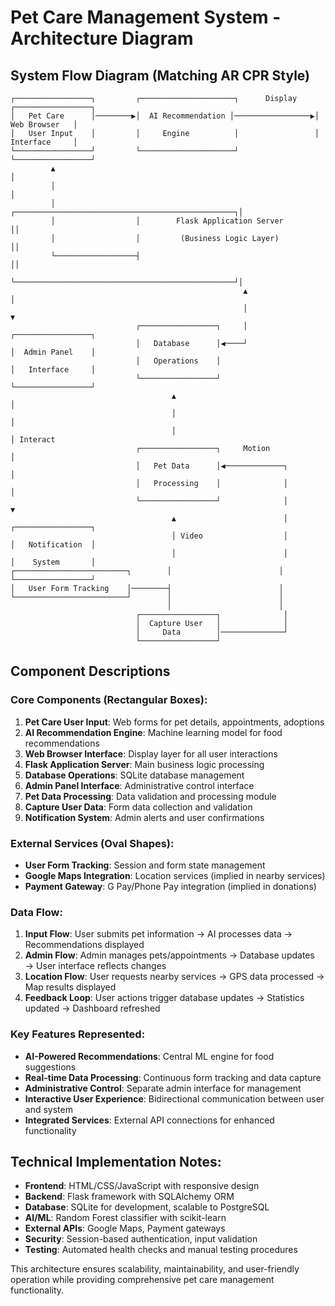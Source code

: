 # Pet Care Management System - Architecture Diagram

## System Flow Diagram (Matching AR CPR Style)

```
┌─────────────────┐         ┌─────────────────────┐      Display    ┌─────────────────┐
│   Pet Care      │────────▶│  AI Recommendation │─────────────────▶│   Web Browser   │
│   User Input    │         │     Engine          │                 │   Interface     │
└─────────────────┘         └─────────────────────┘                 └─────────────────┘
         ▲                                                                     │
         │                                                                     │
         │                  ┌─────────────────────────────────────────────────┐│
         │                  │        Flask Application Server                 ││
         │                  │         (Business Logic Layer)                  ││
         └──────────────────┤                                                 ││
                            └─────────────────────────────────────────────────┘│
                                                    ▲                          │
                                                    │                          ▼
                            ┌─────────────────┐     │                 ┌─────────────────┐
                            │   Database      │◀────┘                 │  Admin Panel    │
                            │   Operations    │                       │   Interface     │
                            └─────────────────┘                       └─────────────────┘
                                    ▲                                          │
                                    │                                          │
                                    │                                          │ Interact
                            ┌─────────────────┐     Motion                     │
                            │   Pet Data      │◀─────────────┐                 │
                            │   Processing    │              │                 │
                            └─────────────────┘              │                 ▼
                                    ▲                        │         ┌─────────────────┐
                                    │ Video                  │         │   Notification  │
                                    │                        │         │    System       │
┌─────────────────────────┐        │                        │         └─────────────────┘
│   User Form Tracking    │────────┤                        │
└─────────────────────────┘        │                        │
                                   │                        │
                            ┌─────────────────┐              │
                            │  Capture User   │              │
                            │     Data        │──────────────┘
                            └─────────────────┘
```

## Component Descriptions

### Core Components (Rectangular Boxes):
1. **Pet Care User Input**: Web forms for pet details, appointments, adoptions
2. **AI Recommendation Engine**: Machine learning model for food recommendations
3. **Web Browser Interface**: Display layer for all user interactions
4. **Flask Application Server**: Main business logic processing
5. **Database Operations**: SQLite database management
6. **Admin Panel Interface**: Administrative control interface
7. **Pet Data Processing**: Data validation and processing module
8. **Capture User Data**: Form data collection and validation
9. **Notification System**: Admin alerts and user confirmations

### External Services (Oval Shapes):
- **User Form Tracking**: Session and form state management
- **Google Maps Integration**: Location services (implied in nearby services)
- **Payment Gateway**: G Pay/Phone Pay integration (implied in donations)

### Data Flow:
1. **Input Flow**: User submits pet information → AI processes data → Recommendations displayed
2. **Admin Flow**: Admin manages pets/appointments → Database updates → User interface reflects changes
3. **Location Flow**: User requests nearby services → GPS data processed → Map results displayed
4. **Feedback Loop**: User actions trigger database updates → Statistics updated → Dashboard refreshed

### Key Features Represented:
- **AI-Powered Recommendations**: Central ML engine for food suggestions
- **Real-time Data Processing**: Continuous form tracking and data capture
- **Administrative Control**: Separate admin interface for management
- **Interactive User Experience**: Bidirectional communication between user and system
- **Integrated Services**: External API connections for enhanced functionality

## Technical Implementation Notes:
- **Frontend**: HTML/CSS/JavaScript with responsive design
- **Backend**: Flask framework with SQLAlchemy ORM
- **Database**: SQLite for development, scalable to PostgreSQL
- **AI/ML**: Random Forest classifier with scikit-learn
- **External APIs**: Google Maps, Payment gateways
- **Security**: Session-based authentication, input validation
- **Testing**: Automated health checks and manual testing procedures

This architecture ensures scalability, maintainability, and user-friendly operation while providing comprehensive pet care management functionality.
